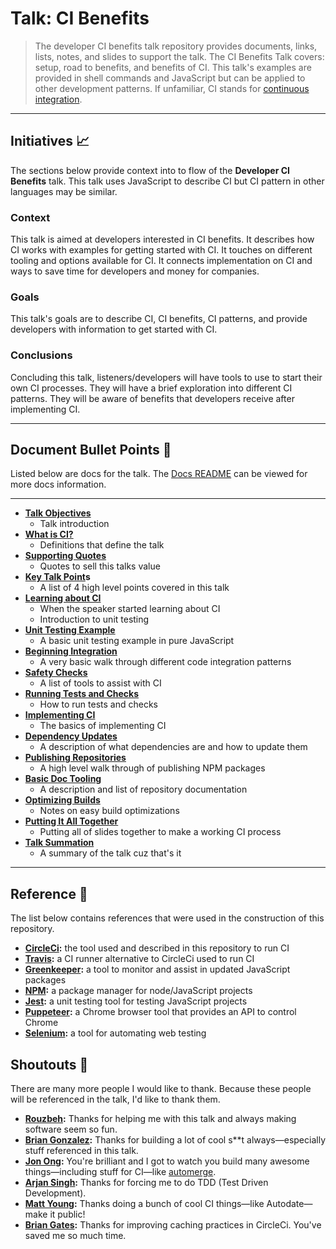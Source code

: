 # Talk: CI Benefits

> The developer CI benefits talk repository provides documents, links, lists, notes, and slides to support the talk. The CI Benefits Talk covers: setup, road to benefits, and benefits of CI. This talk's examples are provided in shell commands and JavaScript but can be applied to other development patterns. If unfamiliar, CI stands for [continuous integration]().

----

## Initiatives 📈

The sections below provide context into to flow of the **Developer CI Benefits** talk. This talk uses JavaScript to describe CI but CI pattern in other languages may be similar.

### Context

This talk is aimed at developers interested in CI benefits. It describes how CI works with examples for  getting started with CI. It touches on different tooling and options available for CI. It connects implementation on CI and ways to save time for developers and money for companies.

### Goals

This talk's goals are to describe CI, CI benefits, CI patterns, and provide developers with information to get started with CI.

### Conclusions

Concluding this talk, listeners/developers will have tools to use to start their own CI processes. They will have a brief exploration into different CI patterns. They will be aware of benefits that developers receive after implementing CI.

---

## Document Bullet Points 🔫

Listed below are docs for the talk. The [Docs README](https://github.com/yowainwright/developer-ci-benefits/blob/master/docs/README.md) can be viewed for more docs information.

----

- **[Talk Objectives]()**
  - Talk introduction
- **[What is CI?]()**
  - Definitions that define the talk
- **[Supporting Quotes]()**
  - Quotes to sell this talks value
- **[Key Talk Point]()s**
  - A list of 4 high level points covered in this talk
- **[Learning about CI]()**
  - When the speaker started learning about CI
  - Introduction to unit testing
- **[Unit Testing Example]()**
  - A basic unit testing example in pure JavaScript
- **[Beginning Integration]()**
  - A very basic walk through different code integration patterns
- **[Safety Checks]()**
  - A list of tools to assist with CI
- **[Running Tests and Checks]()**
  - How to run tests and checks
- **[Implementing CI]()**
  - The basics of implementing CI
- **[Dependency Updates]()**
  - A description of what dependencies are and how to update them
- **[Publishing Repositories]()**
  - A high level walk through of publishing NPM packages
- **[Basic Doc Tooling]()**
  - A description and list of repository documentation
- **[Optimizing Builds]()**
  - Notes on easy build optimizations
- **[Putting It All Together]()**
  - Putting all of slides together to make a working CI process
- **[Talk Summation]()**
  - A summary of the talk cuz that's it

----

## Reference 📝

The list below contains references that were used in the construction of this repository.

- **[CircleCi](https://circleci.com/):** the tool used and described in this repository to run CI
- **[Travis](https://travis-ci.org/):** a CI runner alternative to CircleCi used to run CI
- **[Greenkeeper](https://greenkeeper.io/):** a tool to monitor and assist in updated JavaScript packages
- **[NPM](https://www.npmjs.com/):** a package manager for node/JavaScript projects
- **[Jest](https://jestjs.io/):** a unit testing tool for testing JavaScript projects
- **[Puppeteer](https://pptr.dev/):** a Chrome browser tool that provides an API to control Chrome
- **[Selenium](https://github.com/SeleniumHQ/selenium/wiki/Getting-Started):** a tool for automating web testing

## Shoutouts 🙏

There are many more people I would like to thank. Because these people will be referenced in the talk, I'd like to thank them.

- **[Rouzbeh](https://github.com/rouzbeh84):** Thanks for helping me with this talk and always making software seem so fun.
- **[Brian Gonzalez]():** Thanks for building a lot of cool s**t always—especially stuff referenced in this talk.
- **[Jon Ong]():** You're brilliant and I got to watch you build many awesome things—including stuff for CI—like [automerge]().
- **[Arjan Singh]():** Thanks for forcing me to do TDD (Test Driven Development).
- **[Matt Young]():** Thanks doing a bunch of cool CI things—like Autodate—make it public!
- **[Brian Gates]():** Thanks for improving caching practices in CircleCi. You've saved me so much time.
